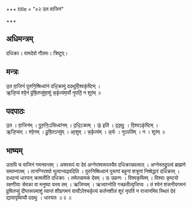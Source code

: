 +++
title = "०२ उत वाजिनं"

+++
## अधिमन्त्रम्
दधिक्राः। वामदेवो गौतमः। त्रिष्टुप्।

## मन्त्रः
उ॒त वा॒जिनं॑ पुरुनि॒ष्षिध्वा॑नं दधि॒क्रामु॑ ददथुर्वि॒श्वकृ॑ष्टिम् ।  
ऋ॒जि॒प्यं श्ये॒नं प्रु॑षि॒तप्सु॑मा॒शुं च॒र्कृत्य॑म॒र्यो नृ॒पतिं॒ न शूर॑म् ॥

## पदपाठः
उ॒त । वा॒जिन॑म् । पु॒रु॒निः॒ऽसिध्वा॑नम् । द॒धि॒ऽक्राम् । ऊं॒ इति॑ । द॒द॒थुः॒ । वि॒श्वऽकृ॑ष्टिम् ।  
ऋ॒जि॒प्यम् । श्ये॒नम् । प्रु॒षि॒तऽप्सु॑म् । आ॒शुम् । च॒र्कृत्य॑म् । अ॒र्यः । नृ॒ऽपति॑म् । न । शूर॑म् ॥

## भाष्यम्
उतापि च वाजिनं गमनवन्तम् । अश्वरूपं वा देवं अग्नेरश्वरूपस्यैव दधिक्राख्यत्वात् । अग्नेस्तद्रूपत्वं ब्राह्मणे समाम्नातम् । तानग्निरश्वो भूत्वाभ्यद्रवदिति । पुरुनिष्षिध्वानं पुरूणां बहूनां शत्रूणां निष्षेद्धारं दधिक्राम् । दधदन्यं धारयन् क्रामतीति दधिक्राः । तमेतन्नामकं देवम् । उः उफ्रणः । विश्वकृष्तिम् । विश्वाः कृष्टयो रक्षणीयाः सेवका वा मनुष्या यस्य तम् । ऋजिप्यम् । ऋज्वाप्नोति गच्छतीत्यृजिप्यः । तं श्येनं शंसनीयगमनं प्रुषितप्सुं दीप्तरूपमाशुं व्याप्तं शीघ्रगमनं वार्योऽरेश्चर्कृत्यं कर्तनशीलं शूरं नृपतिं न राजानमिव स्थितं देवं द्यावापृथिव्यौ ददथुः । धारयतः ॥ २ ॥